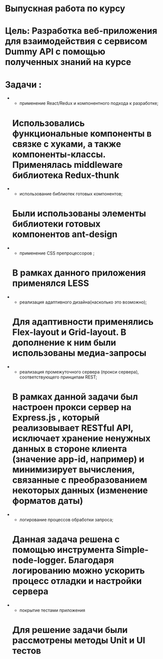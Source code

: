 # Выпускная работа по курсу

# Цель: Разработка веб-приложения для взаимодействия с сервисом Dummy API с помощью полученных знаний на курсе

# Задачи : 
- - применение React/Redux и компонентного подхода к разработке;
  # Использовались функциональные компоненты в связке с хуками, а также компоненты-классы. Применялась middleware библиотека Redux-thunk 
    
- - использование библиотек готовых компонентов; 
  # Были использованы элементы библиотеки готовых компонентов ant-design 
 
- - применение CSS препроцессоров ;
  # В рамках данного приложения применялся LESS 
  
- - реализация адаптивного дизайна(насколько это возможно);
  # Для адаптивности применялись Flex-layout и Grid-layout. В дополнение к ним были использованы медиа-запросы  
  
- - реализация промежуточного сервера (прокси сервера), соответствующего принципам REST;
  # В рамках данной задачи был настроен прокси сервер на Express.js , который реализовывает RESTful API, исключает хранение ненужных данных в стороне клиента (значение app-id, например) и минимизирует вычисления, связанные с преобразованием некоторых данных (изменение форматов даты) 
  
- - логирование процессов обработки запроса;
  # Данная задача решена с помощью инструмента Simple-node-logger. Благодаря логированию можно ускорить процесс отладки и настройки сервера
  
- - покрытие тестами приложения
  # Для решение задачи были рассмотрены методы Unit и UI тестов
